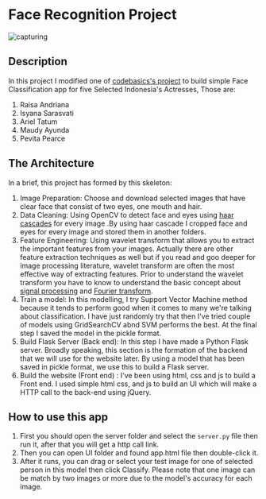 # Face Recognition Project

![capturing](https://user-images.githubusercontent.com/65146994/146758720-82d28178-4827-4c1c-9aa8-ec5977360322.JPG)

## Description
In this project I modified one of [codebasics's project](https://github.com/codebasics/py/tree/master/DataScience/CelebrityFaceRecognition) to build simple Face Classification app for five Selected Indonesia's Actresses, Those are: 
1. Raisa Andriana
2. Isyana Sarasvati
3. Ariel Tatum
4. Maudy Ayunda
5. Pevita Pearce

## The Architecture
In a brief, this project has formed by this skeleton:

1. Image Preparation: Choose and download selected images that have clear face that consist of two eyes, one mouth and hair.
2. Data Cleaning: Using OpenCV to detect face and eyes using [haar cascades](https://docs.opencv.org/3.4/db/d28/tutorial_cascade_classifier.html) for every image
   .By using haar cascade I cropped face and eyes for every image and stored them in another folders.
3. Feature Engineering: Using wavelet transform that allows you to extract the important features from your images.
   Actually there are other feature extraction techniques as well but if you read and goo deeper for image processing
   literature, wavelet transform are often the most effective way of extracting features. Prior to understand
   the wavelet transform you have to know to understand the basic concept about [signal processing](https://www.youtube.com/watch?v=xrTor1uw5iI)
   and [Fourier transform](https://www.youtube.com/watch?v=spUNpyF58BY).
4. Train a model: In this modelling, I try Support Vector Machine method because it tends to perform good
   when it comes to many we're talking about classification. I have just randomly try that then I've tried
   couple of models using GridSearchCV abnd SVM performs the best. At the final step I saved the model in the pickle format.
5. Build Flask Server (Back end): In this step I have made a Python Flask server. Broadly speaking, 
   this section is the formation of the backend that we will use for the website later.
   By using a model that has been saved in pickle format, we use this to build a Flask server.
6. Build the website (Front end) : I've been using html, css and js to build a Front end. I used simple html
   css, and js to build an UI which will make a HTTP call to the back-end using jQuery.

## How to use this app

1. First you should open the server folder and select the `server.py` file then run it, after that you will get a http call link.
2. Then you can open UI folder and found app.html file then double-click it.
3. After it runs, you can drag or select your test image for one of selected person in this model then click Classify. Please note that one image can be match by two images or more due to the model's accuracy for each image.

